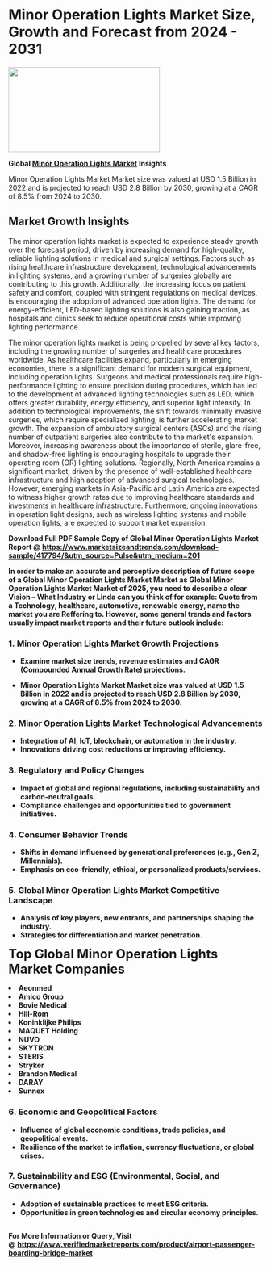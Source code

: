 <H1>Minor Operation Lights Market Size, Growth and Forecast from 2024 - 2031</H1><img class="aligncenter size-medium wp-image-584254" src="https://thirdeyenews.in/wp-content/uploads/2024/09/Global-Market-Research-300x168.jpeg" alt="" width="300" height="168" /><p><strong>Global&nbsp;<a href="https://www.marketsizeandtrends.com/download-sample/417794/&amp;utm_source=Pulse&amp;utm_medium=201">Minor Operation Lights Market</a> Insights</strong></p><p>Minor Operation Lights Market Market size was valued at USD 1.5 Billion in 2022 and is projected to reach USD 2.8 Billion by 2030, growing at a CAGR of 8.5% from 2024 to 2030.</p><p><h2>Market Growth Insights</h2> <p>The minor operation lights market is expected to experience steady growth over the forecast period, driven by increasing demand for high-quality, reliable lighting solutions in medical and surgical settings. Factors such as rising healthcare infrastructure development, technological advancements in lighting systems, and a growing number of surgeries globally are contributing to this growth. Additionally, the increasing focus on patient safety and comfort, coupled with stringent regulations on medical devices, is encouraging the adoption of advanced operation lights. The demand for energy-efficient, LED-based lighting solutions is also gaining traction, as hospitals and clinics seek to reduce operational costs while improving lighting performance.</p> <p><strong></strong></p> <p>The minor operation lights market is being propelled by several key factors, including the growing number of surgeries and healthcare procedures worldwide. As healthcare facilities expand, particularly in emerging economies, there is a significant demand for modern surgical equipment, including operation lights. Surgeons and medical professionals require high-performance lighting to ensure precision during procedures, which has led to the development of advanced lighting technologies such as LED, which offers greater durability, energy efficiency, and superior light intensity. In addition to technological improvements, the shift towards minimally invasive surgeries, which require specialized lighting, is further accelerating market growth. The expansion of ambulatory surgical centers (ASCs) and the rising number of outpatient surgeries also contribute to the market's expansion. Moreover, increasing awareness about the importance of sterile, glare-free, and shadow-free lighting is encouraging hospitals to upgrade their operating room (OR) lighting solutions. Regionally, North America remains a significant market, driven by the presence of well-established healthcare infrastructure and high adoption of advanced surgical technologies. However, emerging markets in Asia-Pacific and Latin America are expected to witness higher growth rates due to improving healthcare standards and investments in healthcare infrastructure. Furthermore, ongoing innovations in operation light designs, such as wireless lighting systems and mobile operation lights, are expected to support market expansion.</p> <p><strong></p><p><span class=""><strong>Download Full PDF Sample Copy of Global Minor Operation Lights Market Report</strong> @ <a href="https://www.marketsizeandtrends.com/download-sample/417794/&amp;utm_source=Pulse&amp;utm_medium=201" target="_blank">https://www.marketsizeandtrends.com/download-sample/417794/&amp;utm_source=Pulse&amp;utm_medium=201</a></span></p><p>In order to make an accurate and perceptive description of future scope of a Global&nbsp;Minor Operation Lights Market Market as Global&nbsp;Minor Operation Lights Market Market of 2025, you need to describe a clear Vision &ndash; What Industry or Linda can you think of for example: Quote from a Technology, healthcare, automotive, renewable energy, name the market you are Reffering to. However, some general trends and factors usually impact market reports and their future outlook include:</p><h3>1.&nbsp;<strong>Minor Operation Lights Market Growth Projections</strong></h3><ul><li>Examine market size trends, revenue estimates and CAGR (Compounded Annual Growth Rate) projections.</li><li><p>Minor Operation Lights Market Market size was valued at USD 1.5 Billion in 2022 and is projected to reach USD 2.8 Billion by 2030, growing at a CAGR of 8.5% from 2024 to 2030.</p></li></ul><h3>2.&nbsp;<strong>Minor Operation Lights Market Technological Advancements</strong></h3><ul><li>Integration of AI, IoT, blockchain, or automation in the industry.</li><li>Innovations driving cost reductions or improving efficiency.</li></ul><h3>3.&nbsp;<strong>Regulatory and Policy Changes</strong></h3><ul><li>Impact of global and regional regulations, including sustainability and carbon-neutral goals.</li><li>Compliance challenges and opportunities tied to government initiatives.</li></ul><h3>4.&nbsp;<strong>Consumer Behavior Trends</strong></h3><ul><li>Shifts in demand influenced by generational preferences (e.g., Gen Z, Millennials).</li><li>Emphasis on eco-friendly, ethical, or personalized products/services.</li></ul><h3>5.&nbsp;<strong>Global Minor Operation Lights Market Competitive Landscape</strong></h3><ul><li>Analysis of key players, new entrants, and partnerships shaping the industry.</li><li>Strategies for differentiation and market penetration.</li></ul><p data-pm-slice="1 1 []"><span style="color: inherit; font-family: inherit; font-size: 25px;">Top Global Minor Operation Lights Market Companies</span></p><div class="" data-test-id=""><p><li>Aeonmed</li><li> Amico Group</li><li> Bovie Medical</li><li> Hill-Rom</li><li> Koninklijke Philips</li><li> MAQUET Holding</li><li> NUVO</li><li> SKYTRON</li><li> STERIS</li><li> Stryker</li><li> Brandon Medical</li><li> DARAY</li><li> Sunnex</li></p></div><h3>6.&nbsp;<strong>Economic and Geopolitical Factors</strong></h3><ul><li>Influence of global economic conditions, trade policies, and geopolitical events.</li><li>Resilience of the market to inflation, currency fluctuations, or global crises.</li></ul><h3>7.&nbsp;<strong>Sustainability and ESG (Environmental, Social, and Governance)</strong></h3><ul><li>Adoption of sustainable practices to meet ESG criteria.</li><li>Opportunities in green technologies and circular economy principles.</li></ul><h2><strong style="font-size: 14px;">For More Information or Query, Visit @&nbsp;</strong><a style="background-color: #ffffff; font-size: 14px;" href="https://www.marketsizeandtrends.com/report/minor-operation-lights-market/" target="_blank">https://www.verifiedmarketreports.com/product/airport-passenger-boarding-bridge-market</a></h2>
